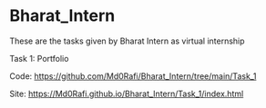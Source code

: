 # Bharat_Intern

These are the tasks given by Bharat Intern as virtual internship

Task 1: Portfolio

  Code: https://github.com/Md0Rafi/Bharat_Intern/tree/main/Task_1

  Site: https://Md0Rafi.github.io/Bharat_Intern/Task_1/index.html
